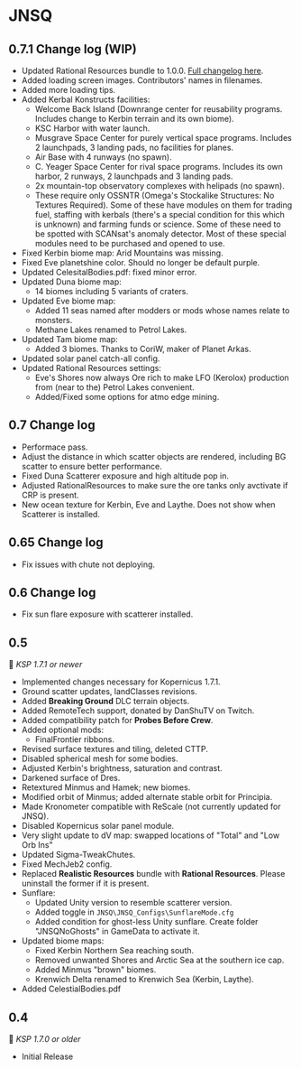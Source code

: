 # JNSQ

## 0.7.1 Change log (WIP)
* Updated Rational Resources bundle to 1.0.0. [Full changelog here](https://github.com/JadeOfMaar/RationalResources/releases/tag/1.0.0).
* Added loading screen images. Contributors' names in filenames.
* Added more loading tips.
* Added Kerbal Konstructs facilities:
  * Welcome Back Island (Downrange center for reusability programs. Includes change to Kerbin terrain and its own biome).
  * KSC Harbor with water launch.
  * Musgrave Space Center for purely vertical space programs. Includes 2 launchpads, 3 landing pads, no facilities for planes.
  * Air Base with 4 runways (no spawn).
  * C. Yeager Space Center for rival space programs. Includes its own harbor, 2 runways, 2 launchpads and 3 landing pads.
  * 2x mountain-top observatory complexes with helipads (no spawn).
  * These require only OSSNTR (Omega's Stockalike Structures: No Textures Required). Some of these have modules on them for trading fuel, staffing with kerbals (there's a special condition for this which is unknown) and farming funds or science. Some of these need to be spotted with SCANsat's anomaly detector. Most of these special modules need to be purchased and opened to use.
* Fixed Kerbin biome map: Arid Mountains was missing.
* Fixed Eve planetshine color. Should no longer be default purple.
* Updated CelesitalBodies.pdf: fixed minor error.
* Updated Duna biome map: 
  * 14 biomes including 5 variants of craters.
* Updated Eve biome map: 
  * Added 11 seas named after modders or mods whose names relate to monsters.
  * Methane Lakes renamed to Petrol Lakes.
* Updated Tam biome map: 
  * Added 3 biomes. Thanks to CoriW, maker of Planet Arkas.
* Updated solar panel catch-all config.
* Updated Rational Resources settings:
  * Eve's Shores now always Ore rich to make LFO (Kerolox) production from (near to the) Petrol Lakes convenient.
  * Added/Fixed some options for atmo edge mining.
## 0.7 Change log
 * Performace pass.
 * Adjust the distance in which scatter objects are rendered, including BG scatter to ensure better performance.
 * Fixed Duna Scatterer exposure and high altitude pop in.
 * Adjusted RationalResources to make sure the ore tanks only avctivate if CRP is present.
 * New ocean texture for Kerbin, Eve and Laythe. Does not show when Scatterer is installed.
## 0.65 Change log
 * Fix issues with chute not deploying.
## 0.6 Change log
 * Fix sun flare exposure with scatterer installed.
## 0.5
:bookmark: *KSP 1.7.1  or newer*
* Implemented changes necessary for Kopernicus 1.7.1.
* Ground scatter updates, landClasses revisions.
* Added **Breaking Ground** DLC terrain objects.
* Added RemoteTech support, donated by DanShuTV on Twitch.
* Added compatibility patch for **Probes Before Crew**.
* Added optional mods:
  * FinalFrontier ribbons.
* Revised surface textures and tiling, deleted CTTP.
* Disabled spherical mesh for some bodies.
* Adjusted Kerbin's brightness, saturation and contrast.
* Darkened surface of Dres.
* Retextured Minmus and Hamek; new biomes.
* Modified orbit of Minmus; added alternate stable orbit for Principia.
* Made Kronometer compatible with ReScale (not currently updated for JNSQ).
* Disabled Kopernicus solar panel module.
* Very slight update to dV map: swapped locations of "Total" and "Low Orb Ins"
* Updated Sigma-TweakChutes.
* Fixed MechJeb2 config.
* Replaced **Realistic Resources** bundle with **Rational Resources**. Please uninstall the former if it is present.
* Sunflare:
  * Updated Unity version to resemble scatterer version.
  * Added toggle in `JNSQ\JNSQ_Configs\SunflareMode.cfg`
  * Added condition for ghost-less Unity sunflare. Create folder "JNSQNoGhosts" in GameData to activate it.
* Updated biome maps:
  * Fixed Kerbin Northern Sea reaching south.
  * Removed unwanted Shores and Arctic Sea at the southern ice cap.
  * Added Minmus "brown" biomes.
  * Krenwich Delta renamed to Krenwich Sea (Kerbin, Laythe).
* Added CelestialBodies.pdf
  
## 0.4
:bookmark: *KSP 1.7.0 or older*
* Initial Release
